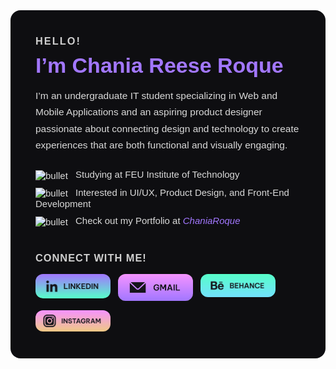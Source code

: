 <!-- GitHub README Profile for Chania Reese Roque -->
<link href="https://fonts.googleapis.com/css2?family=Be+Vietnam+Pro:wght@400;500;600;700&display=swap" rel="stylesheet">

<div style="font-family: 'Be Vietnam Pro', sans-serif; background-color:#0E0E11; color:white; padding:40px; border-radius:16px; max-width:750px; margin:auto; text-align:left;">

  <h3 style="color:#CFCFCF; font-weight:600; letter-spacing:2px; margin:0;">HELLO!</h3>

  <h1 style="font-size:34px; font-weight:800; margin-top:10px; margin-bottom:16px; color:#A277FF;">
    I’m Chania Reese Roque
  </h1>

  <p style="max-width:650px; line-height:1.7; font-size:15.5px; color:#DADADA; margin-top:10px; margin-bottom:20px;">
    I’m an undergraduate IT student specializing in Web and Mobile Applications and an aspiring product designer passionate about connecting design and technology to create experiences that are both functional and visually engaging.
  </p>

  <div style="font-size:15px; color:#DADADA; margin-top:25px;">
    <div style="margin-bottom:10px;">
      <img src="assets/bullet.gif" alt="bullet" width="18" style="vertical-align:middle; margin-right:8px;">
      Studying at FEU Institute of Technology
    </div>
    <div style="margin-bottom:10px;">
      <img src="assets/bullet.gif" alt="bullet" width="18" style="vertical-align:middle; margin-right:8px;">
      Interested in UI/UX, Product Design, and Front-End Development
    </div>
    <div>
      <img src="assets/bullet.gif" alt="bullet" width="18" style="vertical-align:middle; margin-right:8px;">
      Check out my Portfolio at
      <a href="https://chaniareese.github.io/LANDING-PAGE-AWD-FEUTECH/" target="_blank" 
         style="color:#A277FF; font-style:italic; font-weight:500; text-decoration:none;">
         ChaniaRoque
      </a>
    </div>
  </div>

  <h3 style="color:#CFCFCF; font-weight:600; margin-top:40px; letter-spacing:1px;">CONNECT WITH ME!</h3>

  <div style="display:flex; flex-wrap:wrap; gap:12px; margin-top:12px;">
    <a href="https://www.linkedin.com/in/chaniareese/" target="_blank" style="text-decoration:none;">
      <img src="assets/linkedin.png" alt="LinkedIn" width="120" style="border-radius:12px; border:none;">
    </a>
    <a href="mailto:your-email@gmail.com" style="text-decoration:none;">
      <img src="assets/gmail.png" alt="Gmail" width="120" style="border-radius:12px; border:none;">
    </a>
    <a href="https://www.behance.net/chaniareese" target="_blank" style="text-decoration:none;">
      <img src="assets/behance.png" alt="Behance" width="120" style="border-radius:12px; border:none;">
    </a>
    <a href="https://www.instagram.com/chaniareese/" target="_blank" style="text-decoration:none;">
      <img src="assets/instagram.png" alt="Instagram" width="120" style="border-radius:12px; border:none;">
    </a>
  </div>

</div>
